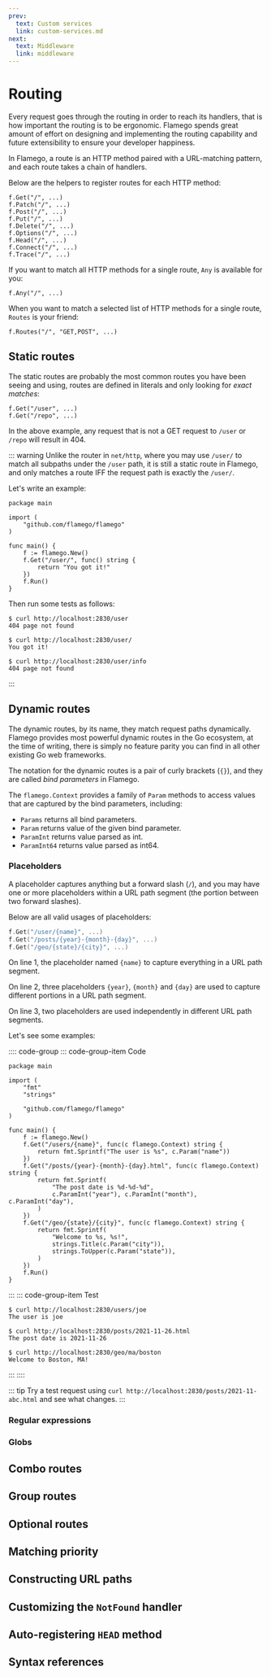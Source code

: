 ```yaml
---
prev:
  text: Custom services
  link: custom-services.md
next:
  text: Middleware
  link: middleware
---
```


# Routing

Every request goes through the routing in order to reach its handlers, that is how important the routing is to be ergonomic. Flamego spends great amount of effort on designing and implementing the routing capability and future extensibility to ensure your developer happiness.

In Flamego, a route is an HTTP method paired with a URL-matching pattern, and each route takes a chain of handlers.

Below are the helpers to register routes for each HTTP method:

```go:no-line-numbers
f.Get("/", ...)
f.Patch("/", ...)
f.Post("/", ...)
f.Put("/", ...)
f.Delete("/", ...)
f.Options("/", ...)
f.Head("/", ...)
f.Connect("/", ...)
f.Trace("/", ...)
```

If you want to match all HTTP methods for a single route, `Any` is available for you:

```go:no-line-numbers
f.Any("/", ...)
```

When you want to match a selected list of HTTP methods for a single route, `Routes` is your friend:

```go:no-line-numbers
f.Routes("/", "GET,POST", ...)
```

## Static routes

The static routes are probably the most common routes you have been seeing and using, routes are defined in literals and only looking for _exact matches_:

```go:no-line-numbers
f.Get("/user", ...)
f.Get("/repo", ...)
```

In the above example, any request that is not a GET request to `/user` or `/repo` will result in 404.

::: warning
Unlike the router in `net/http`, where you may use `/user/` to match all subpaths under the `/user` path, it is still a static route in Flamego, and only matches a route IFF the request path is exactly the `/user/`.

Let's write an example:

```go:no-line-numbers
package main

import (
	"github.com/flamego/flamego"
)

func main() {
	f := flamego.New()
	f.Get("/user/", func() string {
		return "You got it!"
	})
	f.Run()
}
```

Then run some tests as follows:

```:no-line-numbers
$ curl http://localhost:2830/user
404 page not found

$ curl http://localhost:2830/user/
You got it!

$ curl http://localhost:2830/user/info
404 page not found
```
:::

## Dynamic routes

The dynamic routes, by its name, they match request paths dynamically. Flamego provides most powerful dynamic routes in the Go ecosystem, at the time of writing, there is simply no feature parity you can find in all other existing Go web frameworks.

The notation for the dynamic routes is a pair of curly brackets (`{}`), and they are called _bind parameters_ in Flamego.

The `flamego.Context` provides a family of `Param` methods to access values that are captured by the bind parameters, including:

- `Params` returns all bind parameters.
- `Param` returns value of the given bind parameter.
- `ParamInt` returns value parsed as int.
- `ParamInt64` returns value parsed as int64.

### Placeholders

A placeholder captures anything but a forward slash (`/`), and you may have one or more placeholders within a URL path segment (the portion between two forward slashes).

Below are all valid usages of placeholders:

```go
f.Get("/user/{name}", ...)
f.Get("/posts/{year}-{month}-{day}", ...)
f.Get("/geo/{state}/{city}", ...)
```

On line 1, the placeholder named `{name}` to capture everything in a URL path segment.

On line 2, three placeholders `{year}`, `{month}` and `{day}` are used to capture different portions in a URL path segment.

On line 3, two placeholders are used independently in different URL path segments.

Let's see some examples:

:::: code-group
::: code-group-item Code
```go:no-line-numbers
package main

import (
	"fmt"
	"strings"

	"github.com/flamego/flamego"
)

func main() {
	f := flamego.New()
	f.Get("/users/{name}", func(c flamego.Context) string {
		return fmt.Sprintf("The user is %s", c.Param("name"))
	})
	f.Get("/posts/{year}-{month}-{day}.html", func(c flamego.Context) string {
		return fmt.Sprintf(
			"The post date is %d-%d-%d",
			c.ParamInt("year"), c.ParamInt("month"), c.ParamInt("day"),
		)
	})
	f.Get("/geo/{state}/{city}", func(c flamego.Context) string {
		return fmt.Sprintf(
			"Welcome to %s, %s!",
			strings.Title(c.Param("city")),
			strings.ToUpper(c.Param("state")),
		)
	})
	f.Run()
}
```
:::
::: code-group-item Test
```:no-line-numbers
$ curl http://localhost:2830/users/joe
The user is joe

$ curl http://localhost:2830/posts/2021-11-26.html
The post date is 2021-11-26

$ curl http://localhost:2830/geo/ma/boston
Welcome to Boston, MA!
```
:::
::::

::: tip
Try a test request using `curl http://localhost:2830/posts/2021-11-abc.html` and see what changes.
:::

### Regular expressions

### Globs

## Combo routes

## Group routes

## Optional routes

## Matching priority

## Constructing URL paths

## Customizing the `NotFound` handler

## Auto-registering `HEAD` method

## Syntax references
